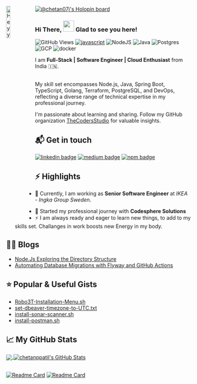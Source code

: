 [![@chetan07j's Holopin board](https://holopin.io/api/user/board?user=chetan07j)](https://holopin.io/@chetan07j)
<img align="left" src="hey.png" alt="Heyy" width="15%" />

### Hi There, <img src="https://raw.githubusercontent.com/iampavangandhi/iampavangandhi/master/gifs/Hi.gif" width="30px" >   Glad to see you here!

![GitHub Views](https://komarev.com/ghpvc/?username=chetanppatil&color=FAC151)
[![javascript](https://img.shields.io/badge/JavaScript-Fan-FAC151.svg?logo=javascript&logoWidth=20)][1]
![NodeJS](https://img.shields.io/badge/Node.js-6DA55F?logo=node.js&logoWidth=20&logoColor=white)
![Java](https://img.shields.io/badge/Java-ED8B00?logo=java&logoColor=white)
![Postgres](https://img.shields.io/badge/Postgres-%23316192?logo=postgresql&logoWidth=20&logoColor=white)
![GCP](https://img.shields.io/badge/Google_Cloud-4285F4?logo=google-cloud&logoColor=white)
![docker](https://img.shields.io/badge/Docker-2CA5E0?logo=docker&logoColor=white)


I am **Full-Stack | Software Engineer | Cloud Enthusiast** from India :india:.
<br/><br/>

My skill set encompasses Node.js, Java, Spring Boot, TypeScript, Golang, Terraform, PostgreSQL, and DevOps, reflecting a diverse range of technical expertise in my professional journey.

I'm passionate about learning and sharing. Follow my GitHub organization [TheCodersStudio](https://github.com/TheCodersStudio) for valuable insights.

## 📬 Get in touch

[![linkedin badge](https://img.shields.io/badge/Chetan_Patil-%230077B5?logo=linkedin&logoWidth=20)][2]
[![medium badge](https://img.shields.io/badge/Chetan_Patil-30302f?logo=medium&logoWidth=20)][3]
[![npm badge](https://img.shields.io/badge/npm-CB3837?logo=npm&logoColor=white)][4]


## :zap: Highlights

<ul>
 <li> <p class="text-align: justify;">🔭 Currently, I am working as <b>Senior Software Engineer</b></a> at <i>IKEA - Ingka Group Sweden</i>.</p></li>
 <li> 💼 Started my professional journey with <b>Codesphere Solutions</b></a> </li>
  <li> ⚡ I am always ready and eager to learn new things, to add to my skills set. Challanges in work boosts new Energy in my body.</li> 
</ul>

## :technologist: Blogs

- [Node.Js Exploring the Directory Structure](https://chetan07.medium.com/part-1-node-js-express-sequelize-boilerplate-97c6008a42a2)
- [Automating Database Migrations with Flyway and GitHub Actions](https://dev.to/chetan07/automating-database-migrations-with-flyway-and-github-actions-550p)

## :star: Popular & Useful Gists

- [Robo3T-Installation-Menu.sh](https://gist.github.com/chetanppatil/ef98f17a699c1ff2ef7c34903c3c0389)
- [set-dbeaver-timezone-to-UTC.txt](https://gist.github.com/chetanppatil/7ef4b82099f54ab4791068a0f47f480e)
- [install-sonar-scanner.sh](https://gist.github.com/chetanppatil/85e80d2a17c4d2d75172bf378efe93b9)
- [install-postman.sh](https://gist.github.com/chetanppatil/4f8e42f43c6a5ada8b43cb79b15c15fe)

## &#x1f4c8; My GitHub Stats

<a href="https://github.com/chetanppatil/chetanppatil">
  <img align="center" src="https://github-readme-stats.vercel.app/api/top-langs/?username=chetanppatil&layout=compact&theme=flag-india" />
</a>

<a href="https://github.com/chetanppatil/chetanppatil">
  <img align="center" src="https://github-readme-stats.vercel.app/api?username=chetanppatil&show_icons=true&theme=flag-india" alt="chetanppatil's GitHub Stats" />
</a>
<br><br>

[![Readme Card](https://github-readme-stats.vercel.app/api/pin/?username=chetanppatil&show_owner=false&repo=node-pg-sequelize-boilerplate)](https://github.com/chetanppatil/node-pg-sequelize-boilerplate)
[![Readme Card](https://github-readme-stats.vercel.app/api/pin/?username=chetanppatil&show_owner=false&repo=flyway-migrator)](https://github.com/chetanppatil/flyway-migrator)

[1]: https://github.com/chetanppatil
[2]: https://www.linkedin.com/in/chetanppatil
[3]: https://chetan07.medium.com
[4]: https://www.npmjs.com/~chetan07j
